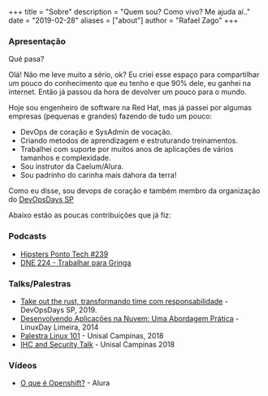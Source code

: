 +++
title = "Sobre"
description = "Quem sou? Como vivo? Me ajuda aí.."
date = "2019-02-28"
aliases = ["about"]
author = "Rafael Zago"
+++

### Apresentação

Qué pasa?

Olá! Não me leve muito a sério, ok? Eu criei esse espaço para compartilhar um pouco do conhecimento que eu tenho e que 90% dele, eu ganhei na internet. Então já passou da hora de devolver um pouco para o mundo.

Hoje sou engenheiro de software na Red Hat, mas já passei por algumas empresas (pequenas e grandes) fazendo de tudo um pouco: 


* DevOps de coração e SysAdmin de vocação.
* Criando metodos de aprendizagem e estruturando treinamentos.
* Trabalhei com suporte por muitos anos de aplicações de vários tamanhos e complexidade.
* Sou instrutor da Caelum/Alura.
* Sou padrinho do carinha mais dahora da terra!

Como eu disse, sou devops de coração e também membro da organização do [DevOpsDays SP](https://devopsdays.org/events/2020-sao-paulo/contato) 

Abaixo estão as poucas contribuições que já fiz:

### Podcasts

* [Hipsters Ponto Tech #239](https://www.hipsters.tech/trello-jira-e-ferramentas-de-produtividade-hipsters-ponto-tech-239/)
* [DNE 224 - Trabalhar para Gringa](https://devnaestrada.com.br/2019/09/20/trabalhar-na-gringa.html)


### Talks/Palestras
* [Take out the rust, transformando time com responsabilidade](https://youtu.be/lZOEdv_W7Ac?t=311) - DevOpsDays SP, 2019.
* [Desenvolvendo Aplicações na Nuvem: Uma Abordagem Prática](http://www.facebook.com/linuxdayuniplimeira) - LinuxDay Limeira, 2014
* [Palestra Linux 101](https://github.com/rafaelvzago/linux-101-unisal) - Unisal Campinas, 2018
* [IHC and Security Talk](https://drive.google.com/file/d/1Wsh-InOzGSJCKkoc3RYq71EjrvyBdFlN/view?usp=sharing) - Unisal Campinas 2018

### Vídeos
* [O que é Openshift?](https://www.youtube.com/watch?v=B0vNhpeJZdw) - Alura

